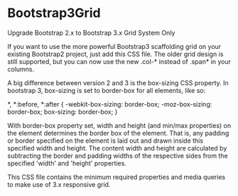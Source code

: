 Bootstrap3Grid
==============

Upgrade Bootstrap 2.x to Bootstrap 3.x Grid System Only

If you want to use the more powerful Bootstrap3 scaffolding grid on your existing Bootstrap2 project, 
just add this CSS file.  The older grid design is still supported, but you can now use the new .col-* instead
of .span* in your columns.

A big difference between version 2 and 3 is the box-sizing CSS property.  In bootstrap 3, box-sizing is set to
border-box for all elements, like so:

*,
*:before,
*:after {
  -webkit-box-sizing: border-box;
     -moz-box-sizing: border-box;
          box-sizing: border-box;
}


With border-box property set, width and height (and min/max properties) on the element determines the border 
box of the element. That is, any padding or border specified on the element is laid out and drawn inside this 
specified width and height. The content width and height are calculated by subtracting the border and padding 
widths of the respective sides from the specified 'width' and 'height' properties.

This CSS file contains the minimum required properties and media queries to make use of 3.x responsive grid.

